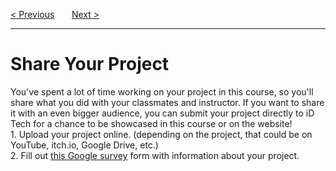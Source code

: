 <a href="/v3/Optional-CIFAR-Data/Test-Your-CIFAR-Network.md">&lt; Previous</a>
&nbsp;&nbsp;&nbsp;&nbsp;&nbsp;
<a href="/v3/Wrap-Up/Project-Submission.md">Next &gt;</a>
<hr>
<h1>Share Your Project</h1>
You've spent a lot of time working on your project in this course, so you'll share what you did with your classmates and instructor. If you want to share it with an even bigger audience, you can submit your project directly to iD Tech for a chance to be showcased in this course or on the website!
<br>
1. Upload your project online. (depending on the project, that could be on YouTube, itch.io, Google Drive, etc.)
<br>
2. Fill out <a href="https://forms.gle/YmUDZBAad1uQhYJy6">this Google survey</a> form with information about your project.
